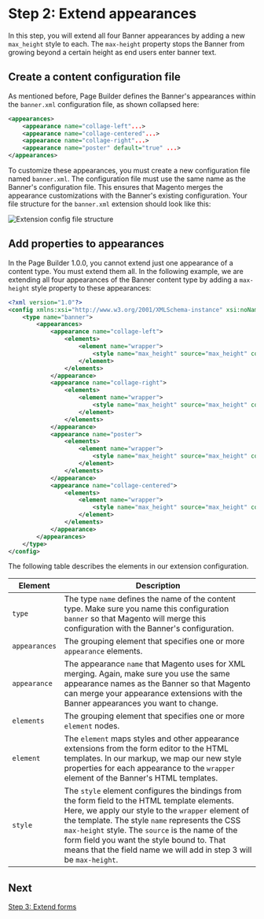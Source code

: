 # Step 2: Extend appearances

In this step, you will extend all four Banner appearances by adding a new `max_height` style to each. The `max-height` property stops the Banner from growing beyond a certain height as end users enter banner text.

## Create a content configuration file

As mentioned before, Page Builder defines the Banner's appearances within the `banner.xml` configuration file, as shown collapsed here:

```xml
<appearances>
    <appearance name="collage-left"...>
    <appearance name="collage-centered"...>
    <appearance name="collage-right"...>
    <appearance name="poster" default="true" ...>
</appearances>
```

To customize these appearances, you must create a new configuration file named `banner.xml`. The configuration file must use the same name as the Banner's configuration file. This ensures that Magento merges the appearance customizations with the Banner's existing configuration. Your file structure for the `banner.xml` extension should look like this:

![Extension config file structure](../images/appearance-extension-config-file.png)

## Add properties to appearances

In the Page Builder 1.0.0, you cannot extend just one appearance of a content type. You must extend them all. In the following example, we are extending all four appearances of the Banner content type by adding a `max-height` style property to these appearances:

```xml
<?xml version="1.0"?>
<config xmlns:xsi="http://www.w3.org/2001/XMLSchema-instance" xsi:noNamespaceSchemaLocation="urn:magento:module:Magento_PageBuilder:etc/content_types.xsd">
    <type name="banner">
        <appearances>
            <appearance name="collage-left">
                <elements>
                    <element name="wrapper">
                        <style name="max_height" source="max_height" converter="Magento_PageBuilder/js/converter/style/remove-px"/>
                    </element>
                </elements>
            </appearance>
            <appearance name="collage-right">
                <elements>
                    <element name="wrapper">
                        <style name="max_height" source="max_height" converter="Magento_PageBuilder/js/converter/style/remove-px"/>
                    </element>
                </elements>
            </appearance>
            <appearance name="poster">
                <elements>
                    <element name="wrapper">
                        <style name="max_height" source="max_height" converter="Magento_PageBuilder/js/converter/style/remove-px"/>
                    </element>
                </elements>
            </appearance>
            <appearance name="collage-centered">
                <elements>
                    <element name="wrapper">
                        <style name="max_height" source="max_height" converter="Magento_PageBuilder/js/converter/style/remove-px"/>
                    </element>
                </elements>
            </appearance>
        </appearances>
    </type>
</config>
```

The following table describes the elements in our extension configuration.

| Element       | Description                                                                                                                                                                                                                                                                                                                                                                  |
|---------------|------------------------------------------------------------------------------------------------------------------------------------------------------------------------------------------------------------------------------------------------------------------------------------------------------------------------------------------------------------------------------|
| `type`        | The type `name` defines the name of the content type. Make sure you name this configuration `banner` so that Magento will merge this configuration with the Banner's configuration.                                                                                                                                                                                          |
| `appearances` | The grouping element that specifies one or more `appearance` elements.                                                                                                                                                                                                                                                                                                       |
| `appearance`  | The appearance `name` that Magento uses for XML merging. Again, make sure you use the same appearance names as the Banner so that Magento can merge your appearance extensions with the Banner appearances you want to change.                                                                                                                                               |
| `elements`    | The grouping element that specifies one or more `element` nodes.                                                                                                                                                                                                                                                                                                             |
| `element`     | The `element` maps styles and other appearance extensions from the form editor to the HTML templates. In our markup, we map our new style properties for each appearance to the `wrapper` element of the Banner's HTML templates.                                                                                                                                            |
| `style`       | The `style` element configures the bindings from the form field to the HTML template elements. Here, we apply our style to the `wrapper` element of the template. The style `name` represents the CSS `max-height` style. The `source` is the name of the form field you want the style bound to. That means that the field name we will add in step 3 will be `max-height`. |

## Next

[Step 3: Extend forms](step-3-extend-forms.md)
